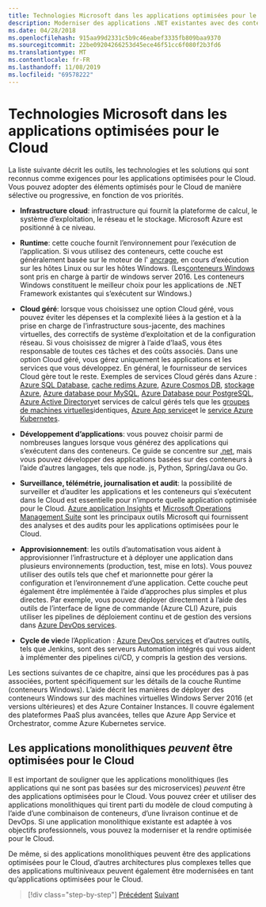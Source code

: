 ```yaml
---
title: Technologies Microsoft dans les applications optimisées pour le Cloud
description: Moderniser des applications .NET existantes avec des conteneurs Cloud et Windows Azure | Technologies Microsoft dans les applications optimisées pour le Cloud
ms.date: 04/28/2018
ms.openlocfilehash: 915aa99d2331c5b9c46eabef3335fb809baa9370
ms.sourcegitcommit: 22be09204266253d45ece46f51cc6f080f2b3fd6
ms.translationtype: MT
ms.contentlocale: fr-FR
ms.lasthandoff: 11/08/2019
ms.locfileid: "69578222"
---
```

# <a name="microsoft-technologies-in-cloud-optimized-applications"></a>Technologies Microsoft dans les applications optimisées pour le Cloud

La liste suivante décrit les outils, les technologies et les solutions qui sont reconnus comme exigences pour les applications optimisées pour le Cloud. Vous pouvez adopter des éléments optimisés pour le Cloud de manière sélective ou progressive, en fonction de vos priorités.

- **Infrastructure cloud**: infrastructure qui fournit la plateforme de calcul, le système d’exploitation, le réseau et le stockage. Microsoft Azure est positionné à ce niveau.

- **Runtime**: cette couche fournit l’environnement pour l’exécution de l’application. Si vous utilisez des conteneurs, cette couche est généralement basée sur le moteur de l' [ancrage](https://docs.docker.com/engine/), en cours d’exécution sur les hôtes Linux ou sur les hôtes Windows. (Les[conteneurs Windows](https://docs.microsoft.com/virtualization/windowscontainers/about/) sont pris en charge à partir de windows server 2016. Les conteneurs Windows constituent le meilleur choix pour les applications de .NET Framework existantes qui s’exécutent sur Windows.)

- **Cloud géré**: lorsque vous choisissez une option Cloud géré, vous pouvez éviter les dépenses et la complexité liées à la gestion et à la prise en charge de l’infrastructure sous-jacente, des machines virtuelles, des correctifs de système d’exploitation et de la configuration réseau. Si vous choisissez de migrer à l’aide d’IaaS, vous êtes responsable de toutes ces tâches et des coûts associés. Dans une option Cloud géré, vous gérez uniquement les applications et les services que vous développez. En général, le fournisseur de services Cloud gère tout le reste. Exemples de services Cloud gérés dans Azure : [Azure SQL Database](https://azure.microsoft.com/services/sql-database), [cache redims Azure](https://azure.microsoft.com/services/cache/), [Azure Cosmos DB](https://azure.microsoft.com/services/cosmos-db/), [stockage Azure](https://azure.microsoft.com/services/storage/), [Azure database pour MySQL](https://azure.microsoft.com/services/mysql/), [Azure Database pour PostgreSQL](https://azure.microsoft.com/services/postgresql/), [Azure Active Directory](https://azure.microsoft.com/services/active-directory/)et services de calcul gérés tels que les [groupes de machines virtuelles](https://azure.microsoft.com/services/virtual-machine-scale-sets/)identiques, [Azure App service](https://azure.microsoft.com/services/app-service/)et le [service Azure Kubernetes](https://azure.microsoft.com/services/container-service/).

- **Développement d’applications**: vous pouvez choisir parmi de nombreuses langues lorsque vous générez des applications qui s’exécutent dans des conteneurs. Ce guide se concentre sur [.net](https://www.microsoft.com/net), mais vous pouvez développer des applications basées sur des conteneurs à l’aide d’autres langages, tels que node. js, Python, Spring/Java ou Go.

- **Surveillance, télémétrie, journalisation et audit**: la possibilité de surveiller et d’auditer les applications et les conteneurs qui s’exécutent dans le Cloud est essentielle pour n’importe quelle application optimisée pour le Cloud. [Azure application Insights](https://azure.microsoft.com/services/application-insights/) et [Microsoft Operations Management Suite](https://www.microsoft.com/cloud-platform/operations-management-suite) sont les principaux outils Microsoft qui fournissent des analyses et des audits pour les applications optimisées pour le Cloud.

- **Approvisionnement**: les outils d’automatisation vous aident à approvisionner l’infrastructure et à déployer une application dans plusieurs environnements (production, test, mise en lots). Vous pouvez utiliser des outils tels que chef et marionnette pour gérer la configuration et l’environnement d’une application. Cette couche peut également être implémentée à l’aide d’approches plus simples et plus directes. Par exemple, vous pouvez déployer directement à l’aide des outils de l’interface de ligne de commande (Azure CLI) Azure, puis utiliser les pipelines de déploiement continu et de gestion des versions dans [Azure DevOps services](https://azure.microsoft.com/services/devops/).

- **Cycle de vie**de l’Application : [Azure DevOps services](https://azure.microsoft.com/services/devops/) et d’autres outils, tels que Jenkins, sont des serveurs Automation intégrés qui vous aident à implémenter des pipelines ci/CD, y compris la gestion des versions.

Les sections suivantes de ce chapitre, ainsi que les procédures pas à pas associées, portent spécifiquement sur les détails de la couche Runtime (conteneurs Windows). L’aide décrit les manières de déployer des conteneurs Windows sur des machines virtuelles Windows Server 2016 (et versions ultérieures) et des Azure Container Instances. Il couvre également des plateformes PaaS plus avancées, telles que Azure App Service et Orchestrator, comme Azure Kubernetes service.

## <a name="monolithic-applications-can-be-cloud-optimized"></a>Les applications monolithiques *peuvent* être optimisées pour le Cloud

Il est important de souligner que les applications monolithiques (les applications qui ne sont pas basées sur des microservices) *peuvent* être des applications optimisées pour le Cloud. Vous pouvez créer et utiliser des applications monolithiques qui tirent parti du modèle de cloud computing à l’aide d’une combinaison de conteneurs, d’une livraison continue et de DevOps. Si une application monolithique existante est adaptée à vos objectifs professionnels, vous pouvez la moderniser et la rendre optimisée pour le Cloud.

De même, si des applications monolithiques peuvent être des applications optimisées pour le Cloud, d’autres architectures plus complexes telles que des applications multiniveaux peuvent également être modernisées en tant qu’applications optimisées pour le Cloud.

>[!div class="step-by-step"]
>[Précédent](reasons-to-modernize-existing-net-apps-to-cloud-optimized-applications.md)
>[Suivant](what-about-cloud-native-applications.md)
